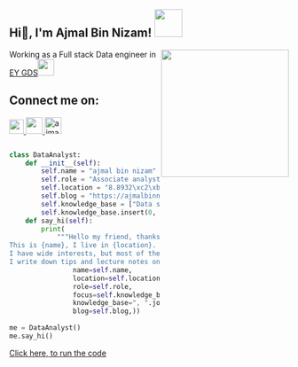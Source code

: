 <h2>Hi👋, I'm Ajmal Bin Nizam! <img src="https://media.giphy.com/media/xTiTnnnWvRXTeXx3wc/giphy.gif" width="50"></h2>
<img align='right' src="https://media.giphy.com/media/M9gbBd9nbDrOTu1Mqx/giphy.gif" width="230">
<p>Working as a Full stack Data engineer in <a href="https://www.ey.com">EY GDS</a><img src="https://media.giphy.com/media/WUlplcMpOCEmTGBtBW/giphy.gif" width="30"> 
</p>

## Connect me on:

<a href="https://instagram.com/ajmalbinnizam"><img src="https://cdn2.iconfinder.com/data/icons/social-media-2285/512/1_Instagram_colored_svg_1-512.png" width="26"> </a>
<a href="https://www.linkedin.com/in/ajmalbinnizam/"><img src="https://content.linkedin.com/content/dam/me/business/en-us/amp/brand-site/v2/bg/LI-Bug.svg.original.svg" width="30"> </a>
<a href="https://ajmalbinnizam.github.io"><img src="https://img.icons8.com/fluent/96/000000/domain.png" width="30" alt="ajmal bin nizam"/></a>


```python

class DataAnalyst:
    def __init__(self):
        self.name = "ajmal bin nizam"
        self.role = "Associate analyst in EY GDS"
        self.location = "8.8932\xc2\xb0 N, 76.6141\xc2\xb0 E"
        self.blog = "https://ajmalbinnizam.medium.com/"
        self.knowledge_base = ["Data science", "Machine Learning","web development", "music production"]
        self.knowledge_base.insert(0, "data and analytics")
    def say_hi(self):
        print(
            """Hello my friend, thanks for dropping by!
This is {name}, I live in {location}. I work as an {role} and recently I am focusing on {focus}.
I have wide interests, but most of them are {knowledge_base}.
I write down tips and lecture notes on my personal tech blog, which can be found here: {blog}""".format(
                name=self.name,
                location=self.location,
                role=self.role,
                focus=self.knowledge_base[0],
                knowledge_base=", ".join(self.knowledge_base[1:]),
                blog=self.blog,))
                
me = DataAnalyst()
me.say_hi()

```
<a href="https://pythontutor.com/render.html#code=class%20DataAnalyst%3A%0A%20%20%20%20def%20__init__%28self%29%3A%0A%20%20%20%20%20%20%20%20self.name%20%3D%20%22ajmal%20bin%20nizam%22%0A%20%20%20%20%20%20%20%20self.role%20%3D%20%22Associate%20analyst%20in%20EY%20GDS%22%0A%20%20%20%20%20%20%20%20self.location%20%3D%20%228.8932%5Cxc2%5Cxb0%20N,%2076.6141%5Cxc2%5Cxb0%20E%22%0A%20%20%20%20%20%20%20%20self.blog%20%3D%20%22https%3A//ajmalbinnizam.medium.com/%22%0A%20%20%20%20%20%20%20%20self.knowledge_base%20%3D%20%5B%22Data%20science%22,%20%22Machine%20Learning%22,%22web%20development%22,%20%22music%20production%22%5D%0A%20%20%20%20%20%20%20%20self.knowledge_base.insert%280,%20%22data%20and%20analytics%22%29%0A%20%20%20%20def%20say_hi%28self%29%3A%0A%20%20%20%20%20%20%20%20print%28%0A%20%20%20%20%20%20%20%20%20%20%20%20%22%22%22Hello%20my%20friend,%20thanks%20for%20dropping%20by!%0AThis%20is%20%7Bname%7D,%20I%20live%20in%20%7Blocation%7D.%20I%20work%20as%20an%20%7Brole%7D%20and%20recently%20I%20am%20focusing%20on%20%7Bfocus%7D.%0AI%20have%20wide%20interests,%20but%20most%20of%20them%20are%20%7Bknowledge_base%7D.%0AI%20write%20down%20tips%20and%20lecture%20notes%20on%20my%20personal%20tech%20blog,%20which%20can%20be%20found%20here%3A%20%7Bblog%7D%22%22%22.format%28%0A%20%20%20%20%20%20%20%20%20%20%20%20%20%20%20%20name%3Dself.name,%0A%20%20%20%20%20%20%20%20%20%20%20%20%20%20%20%20location%3Dself.location,%0A%20%20%20%20%20%20%20%20%20%20%20%20%20%20%20%20role%3Dself.role,%0A%20%20%20%20%20%20%20%20%20%20%20%20%20%20%20%20focus%3Dself.knowledge_base%5B0%5D,%0A%20%20%20%20%20%20%20%20%20%20%20%20%20%20%20%20knowledge_base%3D%22,%20%22.join%28self.knowledge_base%5B1%3A%5D%29,%0A%20%20%20%20%20%20%20%20%20%20%20%20%20%20%20%20blog%3Dself.blog,%29%29%0A%20%20%20%20%20%20%20%20%20%20%20%20%20%20%20%20%0Ame%20%3D%20DataAnalyst%28%29%0Ame.say_hi%28%29&cumulative=false&curInstr=21&heapPrimitives=nevernest&mode=display&origin=opt-frontend.js&py=3&rawInputLstJSON=%5B%5D&textReferences=false">Click here, to run the code</a>
